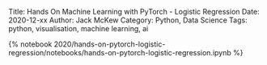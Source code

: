 Title: Hands On Machine Learning with PyTorch - Logistic Regression
Date: 2020-12-xx
Author: Jack McKew
Category: Python, Data Science
Tags: python, visualisation, machine learning, ai

{% notebook 2020/hands-on-pytorch-logistic-regression/notebooks/hands-on-pytorch-logistic-regression.ipynb %}
